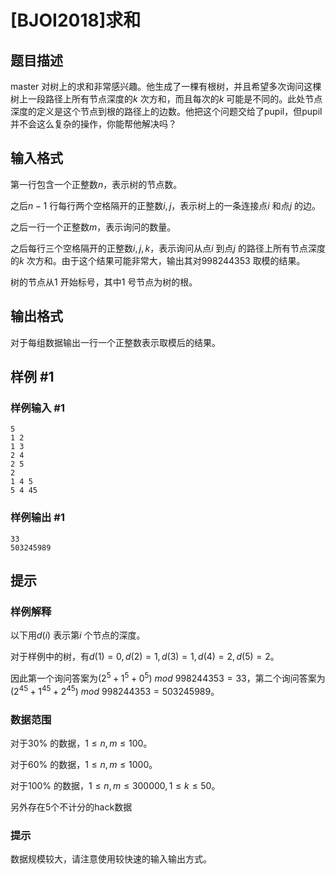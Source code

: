 # [BJOI2018]求和

## 题目描述

master 对树上的求和非常感兴趣。他生成了一棵有根树，并且希望多次询问这棵树上一段路径上所有节点深度的$k$ 次方和，而且每次的$k$ 可能是不同的。此处节点深度的定义是这个节点到根的路径上的边数。他把这个问题交给了pupil，但pupil 并不会这么复杂的操作，你能帮他解决吗？

## 输入格式

第一行包含一个正整数$n$，表示树的节点数。

之后$n-1$ 行每行两个空格隔开的正整数$i, j$，表示树上的一条连接点$i$ 和点$j$ 的边。

之后一行一个正整数$m$，表示询问的数量。

之后每行三个空格隔开的正整数$i, j, k$，表示询问从点$i$ 到点$j$ 的路径上所有节点深度的$k$ 次方和。由于这个结果可能非常大，输出其对$998244353$ 取模的结果。

树的节点从$1$ 开始标号，其中$1$ 号节点为树的根。

## 输出格式

对于每组数据输出一行一个正整数表示取模后的结果。

## 样例 #1

### 样例输入 #1
```
5
1 2
1 3
2 4
2 5
2
1 4 5
5 4 45
```

### 样例输出 #1

```
33
503245989
```

## 提示

### 样例解释

以下用$d (i)$ 表示第$i$ 个节点的深度。

对于样例中的树，有$d (1) = 0, d (2) = 1, d (3) = 1, d (4) = 2, d (5) = 2$。

因此第一个询问答案为$(2^5 + 1^5 + 0^5)\ mod\ 998244353 = 33$，第二个询问答案为$(2^{45} + 1^{45} + 2^{45})\ mod\ 998244353 = 503245989$。

### 数据范围

对于$30\%$ 的数据，$1 \leq n,m \leq 100$。

对于$60\%$ 的数据，$1 \leq n,m \leq 1000$。

对于$100\%$ 的数据，$1 \leq n,m \leq 300000, 1 \leq k \leq 50$。

另外存在5个不计分的hack数据

### 提示

数据规模较大，请注意使用较快速的输入输出方式。
